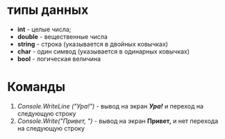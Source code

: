 # типы данных
* __int__ - целые числа;
* __double__ - вещественные числа
* __string__ - строка (указывается в двойных ковычках)
* __char__ - один симвод (указывается в одинарных ковычках)
* __bool__ - логическая величина


# Команды
1. *Console.WriteLine ("Ура!")* - вывод на экран __*Ура!*__ и переход на следующую строку
2. *Console.Write("Привет, ")* - вывод на экран __Привет,__ и нет перехода на следующую строку
